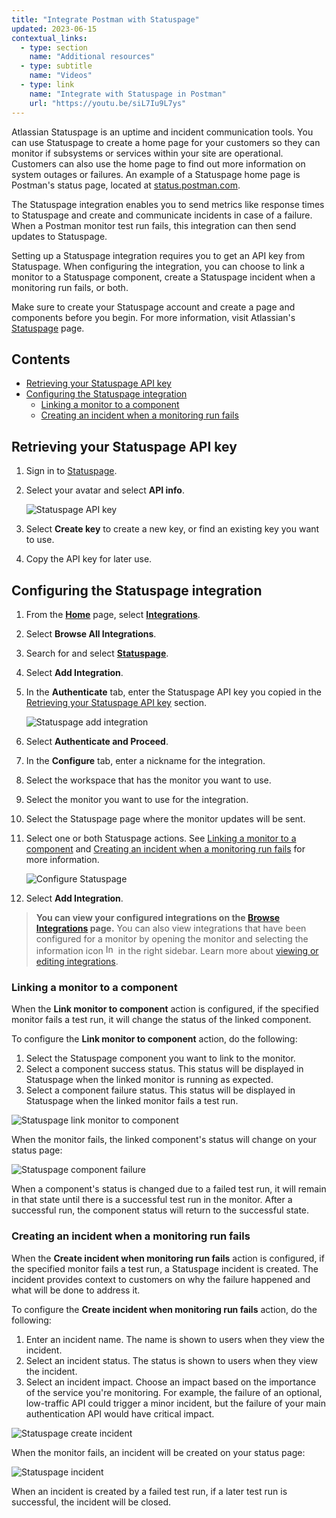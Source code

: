 ```yaml
---
title: "Integrate Postman with Statuspage"
updated: 2023-06-15
contextual_links:
  - type: section
    name: "Additional resources"
  - type: subtitle
    name: "Videos"
  - type: link
    name: "Integrate with Statuspage in Postman"
    url: "https://youtu.be/siL7Iu9L7ys"
---
```


Atlassian Statuspage is an uptime and incident communication tools. You can use Statuspage to create a home page for your customers so they can monitor if subsystems or services within your site are operational. Customers can also use the home page to find out more information on system outages or failures. An example of a Statuspage home page is Postman's status page, located at [status.postman.com](https://status.postman.com).

The Statuspage integration enables you to send metrics like response times to Statuspage and create and communicate incidents in case of a failure. When a Postman monitor test run fails, this integration can then send updates to Statuspage.

Setting up a Statuspage integration requires you to get an API key from Statuspage. When configuring the integration, you can choose to link a monitor to a Statuspage component, create a Statuspage incident when a monitoring run fails, or both.

Make sure to create your Statuspage account and create a page and components before you begin. For more information, visit Atlassian's [Statuspage](https://www.atlassian.com/software/statuspage) page.

## Contents

* [Retrieving your Statuspage API key](#retrieving-your-statuspage-api-key)
* [Configuring the Statuspage integration](#configuring-the-statuspage-integration)
    * [Linking a monitor to a component](#linking-a-monitor-to-a-component)
    * [Creating an incident when a monitoring run fails](#creating-an-incident-when-a-monitoring-run-fails)

## Retrieving your Statuspage API key

1. Sign in to [Statuspage](https://manage.statuspage.io/login).
1. Select your avatar and select **API info**.

    ![Statuspage API key](https://assets.postman.com/postman-docs/statuspage-api-key.jpg)

1. Select **Create key** to create a new key, or find an existing key you want to use.
1. Copy the API key for later use.

## Configuring the Statuspage integration

1. From the **[Home](https://go.postman.co/home)** page, select **[Integrations](https://go.postman.co/integrations)**.
1. Select **Browse All Integrations**.
1. Search for and select **[Statuspage](https://go.postman.co/integrations/service/statuspage)**.
1. Select **Add Integration**.
1. In the **Authenticate** tab, enter the Statuspage API key you copied in the [Retrieving your Statuspage API key](#retrieving-your-statuspage-api-key) section.

    ![Statuspage add integration](https://assets.postman.com/postman-docs/v10/add-integration-statuspage-v10-15.jpg)

1. Select **Authenticate and Proceed**.
1. In the **Configure** tab, enter a nickname for the integration.
1. Select the workspace that has the monitor you want to use.
1. Select the monitor you want to use for the integration.
1. Select the Statuspage page where the monitor updates will be sent.
1. Select one or both Statuspage actions. See [Linking a monitor to a component](#linking-a-monitor-to-a-component) and [Creating an incident when a monitoring run fails](#creating-an-incident-when-a-monitoring-run-fails) for more information.

    ![Configure Statuspage](https://assets.postman.com/postman-docs/v10/configure-statuspage-v10-15.jpg)

1. Select **Add Integration**.

> **You can view your configured integrations on the [Browse Integrations](https://go.postman.co/integrations/browse) page.** You can also view integrations that have been configured for a monitor by opening the monitor and selecting the information icon <img alt="Information icon" src="https://assets.postman.com/postman-docs/icon-information-v9-5.jpg#icon" width="16px"> in the right sidebar. Learn more about [viewing or editing integrations](/docs/integrations/intro-integrations/#viewing-or-editing-integrations).

### Linking a monitor to a component

When the **Link monitor to component** action is configured, if the specified monitor fails a test run, it will change the status of the linked component.

To configure the **Link monitor to component** action, do the following:

1. Select the Statuspage component you want to link to the monitor.
1. Select a component success status. This status will be displayed in Statuspage when the linked monitor is running as expected.
1. Select a component failure status. This status will be displayed in Statuspage when the linked monitor fails a test run.

  ![Statuspage link monitor to component](https://assets.postman.com/postman-docs/v10/statuspage-monitor-to-component-v10-15.jpg)

When the monitor fails, the linked component's status will change on your status page:

![Statuspage component failure](https://assets.postman.com/postman-docs/statuspage-component-fail.jpg)

When a component's status is changed due to a failed test run, it will remain in that state until there is a successful test run in the monitor. After a successful run, the component status will return to the successful state.

### Creating an incident when a monitoring run fails

When the **Create incident when monitoring run fails** action is configured, if the specified monitor fails a test run, a Statuspage incident is created. The incident provides context to customers on why the failure happened and what will be done to address it.

To configure the **Create incident when monitoring run fails** action, do the following:

1. Enter an incident name. The name is shown to users when they view the incident.
1. Select an incident status. The status is shown to users when they view the incident.
1. Select an incident impact. Choose an impact based on the importance of the service you're monitoring. For example, the failure of an optional, low-traffic API could trigger a minor incident, but the failure of your main authentication API would have critical impact.

  ![Statuspage create incident](https://assets.postman.com/postman-docs/v10/statuspage-create-incident-v10-15.jpg)

When the monitor fails, an incident will be created on your status page:

![Statuspage incident](https://assets.postman.com/postman-docs/statuspage-incident.jpg)

When an incident is created by a failed test run, if a later test run is successful, the incident will be closed.
